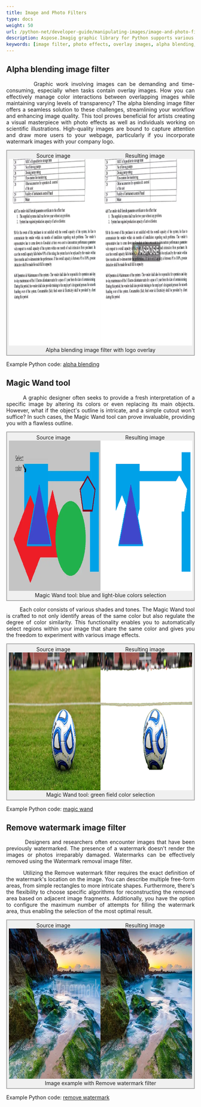 ```yaml
---
title: Image and Photo Filters
type: docs
weight: 50
url: /python-net/developer-guide/manipulating-images/image-and-photo-filters/
description: Aspose.Imagig graphic library for Python supports various image and photo filters. Creating overlay images with alpha blending image filter. Watermark image with company logo and Remove watermark image filter. Magic Wand tool for color selection.
keywords: [image filter, photo effects, overlay images, alpha blending, image effect, blending image, watermark images, magic wand, color selection, remove watermark]
---
```


<style>
   .frame {
    border: 2px solid darkgray;
    padding: 5px;
    margin: 0 auto;
    background: #f0f0f0;
    align-items: center;
   }
   .frame figcaption {
    margin: 0 auto;
    display: flex;
    flex-direction: row;
    justify-content: center;
   }
   .container {
   display: flex;
   flex-direction: row;
   align-items: center;
   justify-content: space-around;
   }
</style>

## Alpha blending image filter

<p align='justify'>
&nbsp;&nbsp;&nbsp;&nbsp;&nbsp;&nbsp;&nbsp;&nbsp;
Graphic work involving images can be demanding and time-consuming, especially when tasks contain overlay images. How you can effectively manage color interactions between overlapping images while maintaining varying levels of transparency? The alpha blending image filter offers a seamless solution to these challenges, streamlining your workflow and enhancing image quality. This tool proves beneficial for artists creating a visual masterpiece with photo effects as well as individuals working on scientific illustrations. High-quality images are bound to capture attention and draw more users to your webpage, particularly if you incorporate watermark images with your company logo.
</p>

<figure class="frame">
<div class="container"><div>Source image</div><div>Resulting image</div></div>
<div class="container">
    <div>
        <img src="./images/sample.webp" alt="Original image" width="640" height="497"/>
    </div>
    <div>
        <img src="./images/blended_out.webp" alt="Alpha blending filter with company logo overlay" width="640" height="497"/>
    </div>
</div>
<figcaption>Alpha blending image filter with logo overlay</figcaption>
</figure>

Example Python code: [alpha blending](alpha-blending-image-filter)


## Magic Wand tool

<p align='justify'>
&nbsp;&nbsp;&nbsp;&nbsp;&nbsp;&nbsp;&nbsp;&nbsp;
A graphic designer often seeks to provide a fresh interpretation of a specific image by altering its colors or even replacing its main objects. However, what if the object's outline is intricate, and a simple cutout won't suffice? In such cases, the Magic Wand tool can prove invaluable, providing you with a flawless outline.
</p>

<figure class="frame">
<div class="container"><div>Source image</div><div>Resulting image</div></div>
<div class="container">
    <div>
        <img src="./images/sample_magic_wand_light_blue.webp" alt="Magic Wand tool original image" width="600" height="400"/>
    </div>
    <div>
        <img src="./images/sample_magic_wand_python.webp" alt="Magic Wand tool blue and light-blue colors selection" width="600" height="400"/>
    </div>
</div>
<figcaption>Magic Wand tool: blue and light-blue colors selection</figcaption>
</figure>

<p align='justify'>
&nbsp;&nbsp;&nbsp;&nbsp;&nbsp;&nbsp;&nbsp;&nbsp;
Each color consists of various shades and tones. The Magic Wand tool is crafted to not only identify areas of the same color but also regulate the degree of color similarity. This functionality enables you to automatically select regions within your image that share the same color and gives you the freedom to experiment with various image effects.
</p>

<figure class="frame">
<div class="container"><div>Source image</div><div>Resulting image</div></div>
<div class="container">
    <div>
        <img src="./images/sample_ball.webp" alt="Magic Wand tool original image" width="640" height="367"/>
    </div>
    <div>
        <img src="./images/magic_wand_python.webp" alt="Magic wand tool green field color selection" width="640" height="367"/>
    </div>
</div>
<figcaption>Magic Wand tool: green field color selection</figcaption>
</figure>

Example Python code: [magic wand](magic-wand-filter/)

## Remove watermark image filter

<p align='justify'>
&nbsp;&nbsp;&nbsp;&nbsp;&nbsp;&nbsp;&nbsp;&nbsp;
Designers and researchers often encounter images that have been previously watermarked. The presence of a watermark doesn't render the images or photos irreparably damaged. Watermarks can be effectively removed using the Watermark removal image filter.
</p>
<p align='justify'>
&nbsp;&nbsp;&nbsp;&nbsp;&nbsp;&nbsp;&nbsp;&nbsp;
Utilizing the Remove watermark filter requires the exact definition of the watermark's location on the image. You can describe multiple free-form areas, from simple rectangles to more intricate shapes. Furthermore, there's the flexibility to choose specific algorithms for reconstructing the removed area based on adjacent image fragments. Additionally, you have the option to configure the maximum number of attempts for filling the watermark area, thus enabling the selection of the most optimal result.
</p>

<figure class="frame">
<div class="container"><div>Source image</div><div>Resulting image</div></div>
<div class="container">
    <div>
        <img src="./images/shore_watermark.webp" alt="Image sample with watermark" width="640" height="400"/>
    </div>
    <div>
        <img src="./images/shore_watermark_removed.webp" alt="Image after watermark removed" width="640" height="400"/>
    </div>
</div>
<figcaption>Image example with Remove watermark filter</figcaption>
</figure>

Example Python code: [remove watermark](remove-watermark-filter/)
